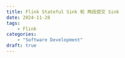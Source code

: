 ```yaml
---
title: Flink Stateful Sink 和 两段提交 Sink
date: 2024-11-28
tags:
    - Flink 
categories:
    - "Software Development"
draft: true
---
```

